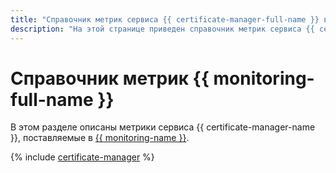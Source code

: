 ```yaml
---
title: "Справочник метрик сервиса {{ certificate-manager-full-name }} в {{ monitoring-full-name }}"
description: "На этой странице приведен справочник метрик сервиса {{ certificate-manager-name }}, поставляемых в {{ monitoring-full-name }}."
---
```


# Справочник метрик {{ monitoring-full-name }}

В этом разделе описаны метрики сервиса {{ certificate-manager-name }}, поставляемые в [{{ monitoring-name }}](../monitoring/).

{% include [certificate-manager](../_includes/monitoring/metrics-ref/certificate-manager.md) %}